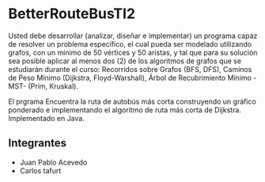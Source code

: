 # BetterRouteBusTI2

Usted debe desarrollar (analizar, diseñar e implementar) un programa capaz de resolver un problema específico, el cual pueda ser modelado utilizando grafos, con un mínimo de 50 vértices y 50 aristas, y tal que para su solución sea posible aplicar al menos dos (2) de los algoritmos de grafos que se estudiarán durante el curso: Recorridos sobre Grafos (BFS, DFS), Caminos de Peso Mínimo (Dijkstra, Floyd-Warshall), Árbol de Recubrimiento Mínimo -MST- (Prim, Kruskal). 

El prgrama Encuentra la ruta de autobús más corta construyendo un gráfico ponderado e implementando el algoritmo de ruta más corta de Dijkstra. Implementado en Java.

## Integrantes
* Juan Pablo Acevedo
* Carlos tafurt
